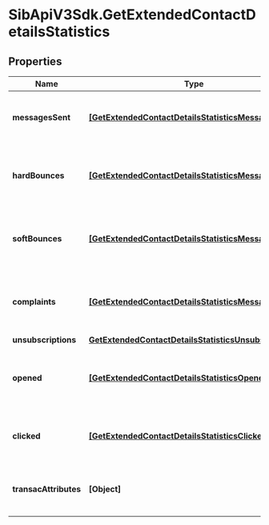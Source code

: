 # SibApiV3Sdk.GetExtendedContactDetailsStatistics

## Properties
Name | Type | Description | Notes
------------ | ------------- | ------------- | -------------
**messagesSent** | [**[GetExtendedContactDetailsStatisticsMessagesSent]**](GetExtendedContactDetailsStatisticsMessagesSent.md) | Listing of the sent campaign for the contact | [optional] 
**hardBounces** | [**[GetExtendedContactDetailsStatisticsMessagesSent]**](GetExtendedContactDetailsStatisticsMessagesSent.md) | Listing of the hardbounes generated by the contact | [optional] 
**softBounces** | [**[GetExtendedContactDetailsStatisticsMessagesSent]**](GetExtendedContactDetailsStatisticsMessagesSent.md) | Listing of the softbounes generated by the contact | [optional] 
**complaints** | [**[GetExtendedContactDetailsStatisticsMessagesSent]**](GetExtendedContactDetailsStatisticsMessagesSent.md) | Listing of the complaints generated by the contact | [optional] 
**unsubscriptions** | [**GetExtendedContactDetailsStatisticsUnsubscriptions**](GetExtendedContactDetailsStatisticsUnsubscriptions.md) |  | [optional] 
**opened** | [**[GetExtendedContactDetailsStatisticsOpened]**](GetExtendedContactDetailsStatisticsOpened.md) | Listing of the openings generated by the contact | [optional] 
**clicked** | [**[GetExtendedContactDetailsStatisticsClicked]**](GetExtendedContactDetailsStatisticsClicked.md) | Listing of the clicks generated by the contact | [optional] 
**transacAttributes** | **[Object]** | Listing of the transactional attributes for the contact | [optional] 


